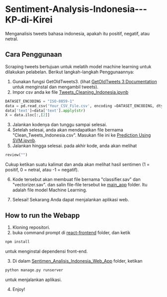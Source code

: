 # Sentiment-Analysis-Indonesia---KP-di-Kirei
Menganalisis tweets bahasa indonesia, apakah itu positif, negatif, atau netral.

## Cara Penggunaan
Scraping tweets bertujuan untuk melatih model machine learning untuk dilakukan pelabelan.
Berikut langkah-langkah Penggunaannya:
1. Gunakan fungsi GetOldTweets3. (lihat [GetOldTweets 3 Documentation](https://pypi.org/project/GetOldTweets3/) untuk menginstal dan mengambil tweets).
2. Impor csv anda ke file [Tweets_Cleaning_Indonesia.ipynb](https://github.com/RizkiPutra660/Sentiment-Analysis-Indonesia---KP-in-Kirei/blob/master/Tweets%20Cleaning%20Indonesia.ipynb) 
```python
DATASET_ENCODING = "ISO-8859-1"
data = pd.read_csv('Your_CSV_File.csv', encoding =DATASET_ENCODING, dtype={'text': "string"})
data['text']=data['text'].apply(str)
X = data.iloc[:,[2]]
```
3. Jalankan kodenya dan tunggu sampai selesai. 
4. Setelah selesai, anda akan mendapatkan file bernama "Clean_Tweets_Indonesia.csv". Masukan file ini ke [Prediction Using SVM.ipynb](https://github.com/RizkiPutra660/Sentiment-Analysis-Indonesia---KP-in-Kirei/blob/master/Training_data_dengan_Machine_Learning/Prediction%20Using%20SVM.ipynb).
5. Jalankan hingga selesai. pada akhir kode, anda akan melihat
  ```python
  review("")
  ```
Cukup ketikan suatu kalimat dan anda akan melihat hasil sentimen (1 = positif, 0 = netral, atau -1 = negatif).

6. Kode tersebut akan membuat file bernama "classifier.sav" dan "vectorizer.sav". dan salin file-file tersebut ke [main_app](https://github.com/RizkiPutra660/Sentiment-Analysis-Indonesia---KP-in-Kirei/tree/master/Sentimen_Analisis_Indonesia_Web_App/main_app) folder. Itu adalah file model Machine Learning.

7. Selesai! Sekarang Anda dapat menjalankan aplikasi web.

## How to run the Webapp
1. Kloning repositori.
2. buka command prompt di [react-frontend](https://github.com/RizkiPutra660/Sentiment-Analysis-Indonesia---KP-in-Kirei/tree/master/Sentimen_Analisis_Indonesia_Web_App/react-frontend) folder, dan ketik 
```bash
npm install
```
untuk menginstal dependensi front-end.

3. Di dalam [Sentimen_Analisis_Indonesia_Web_App](https://github.com/RizkiPutra660/Sentiment-Analysis-Indonesia---KP-in-Kirei/tree/master/Sentimen_Analisis_Indonesia_Web_App) folder, ketikan
```bash
python manage.py runserver
```
untuk menjalankan aplikasi.

4. Enjoy!
